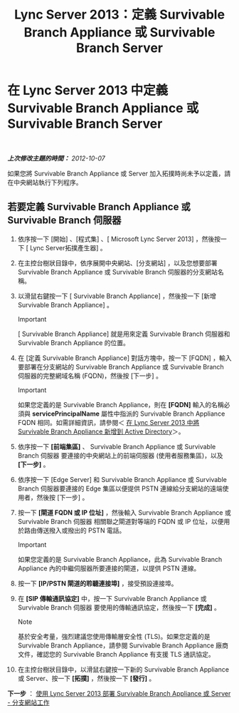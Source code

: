 ﻿---
title: Lync Server 2013：定義 Survivable Branch Appliance 或 Survivable Branch Server
TOCTitle: 定義 Survivable Branch Appliance 或 Survivable Branch Server
ms:assetid: 1f49cfbe-30b3-4600-af15-47cb2f58d18a
ms:mtpsurl: https://technet.microsoft.com/zh-tw/library/Gg398280(v=OCS.15)
ms:contentKeyID: 49290302
ms.date: 08/10/2015
mtps_version: v=OCS.15
ms.translationtype: HT
---

# 在 Lync Server 2013 中定義 Survivable Branch Appliance 或 Survivable Branch Server

 

_**上次修改主題的時間：** 2012-10-07_

如果您將 Survivable Branch Appliance 或 Server 加入拓撲時尚未予以定義，請在中央網站執行下列程序。

## 若要定義 Survivable Branch Appliance 或 Survivable Branch 伺服器

1.  依序按一下 \[開始\] 、\[程式集\] 、\[ Microsoft Lync Server 2013\] ，然後按一下 \[ Lync Server拓撲產生器\] 。

2.  在主控台樹狀目錄中，依序展開中央網站、\[分支網站\] ，以及您想要部署 Survivable Branch Appliance 或 Survivable Branch 伺服器的分支網站名稱。

3.  以滑鼠右鍵按一下 \[ Survivable Branch Appliance\] ，然後按一下 \[新增 Survivable Branch Appliance\] 。
    
    > [!IMPORTANT]  
    > [ Survivable Branch Appliance] 就是用來定義 Survivable Branch 伺服器和 Survivable Branch Appliance 的位置。
    


4.  在 \[定義 Survivable Branch Appliance\] 對話方塊中，按一下 \[FQDN\] ，輸入要部署在分支網站的 Survivable Branch Appliance 或 Survivable Branch 伺服器的完整網域名稱 (FQDN)，然後按 \[下一步\] 。
    
    > [!IMPORTANT]  
    > 如果您定義的是 Survivable Branch Appliance，則在 <strong>[FQDN]</strong> 輸入的名稱必須與 <strong>servicePrincipalName</strong> 屬性中指派的 Survivable Branch Appliance FQDN 相同。如需詳細資訊，請參閱＜ <a href="lync-server-2013-add-a-survivable-branch-appliance-to-active-directory.md">在 Lync Server 2013 中將 Survivable Branch Appliance 新增到 Active Directory</a>＞。
    


5.  依序按一下 **\[前端集區\]** 、 Survivable Branch Appliance 或 Survivable Branch 伺服器 要連接的中央網站上的前端伺服器 (使用者服務集區)，以及 **\[下一步\]** 。

6.  依序按一下 \[Edge Server\] 和 Survivable Branch Appliance 或 Survivable Branch 伺服器要連接的 Edge 集區以便提供 PSTN 連線給分支網站的遠端使用者，然後按 \[下一步\] 。

7.  按一下 **\[閘道 FQDN 或 IP 位址\]** ，然後輸入 Survivable Branch Appliance 或 Survivable Branch 伺服器 相關聯之閘道對等端的 FQDN 或 IP 位址，以便用於路由傳送撥入或撥出的 PSTN 電話。
    
    > [!IMPORTANT]  
    > 如果您定義的是 Survivable Branch Appliance，此為 Survivable Branch Appliance 內的中繼伺服器所要連接的閘道，以提供 PSTN 連線。
    


8.  按一下 **\[IP/PSTN 閘道的聆聽連接埠\]** ，接受預設連接埠。

9.  在 **\[SIP 傳輸通訊協定\]** 中，按一下 Survivable Branch Appliance 或 Survivable Branch 伺服器 要使用的傳輸通訊協定，然後按一下 **\[完成\]** 。
    
    > [!NOTE]  
    > 基於安全考量，強烈建議您使用傳輸層安全性 (TLS)。如果您定義的是 Survivable Branch Appliance，請參閱 Survivable Branch Appliance 廠商文件，確認您的 Survivable Branch Appliance 有支援 TLS 通訊協定。
    


10. 在主控台樹狀目錄中，以滑鼠右鍵按一下新的 Survivable Branch Appliance 或 Server、按一下 **\[拓撲\]** ，然後按一下 **\[發行\]** 。

**下一步** ： [使用 Lync Server 2013 部署 Survivable Branch Appliance 或 Server - 分支網站工作](lync-server-2013-deploy-a-survivable-branch-appliance-or-server-branch-site-task.md)

